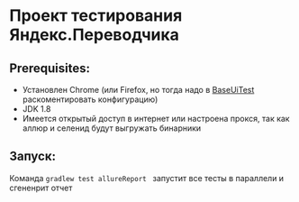 # Проект тестирования Яндекс.Переводчика
## Prerequisites:
* Установлен Chrome (или Firefox, но тогда надо в [BaseUiTest](../blob/master/src/main/java/ru/atrofimov/uitest/BaseUiTest.java) раскоментировать конфигурацию)
* JDK 1.8
* Имеется открытый доступ в интернет или настроена прокся, так как аллюр и селенид будут выгружать бинарники

## Запуск:
Команда `gradlew test allureReport ` запустит все тесты в параллели и сгененрит отчет
